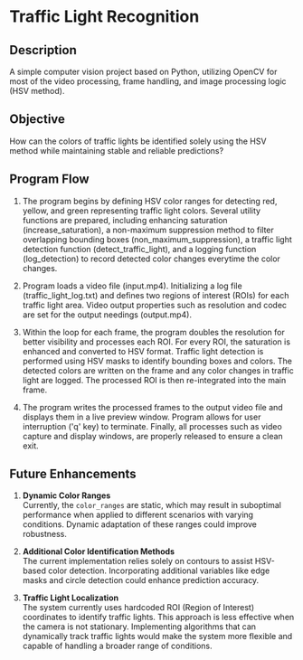 # Traffic Light Recognition

## Description
A simple computer vision project based on Python, utilizing OpenCV for most of the video processing, frame handling, and image processing logic (HSV method).

## Objective
How can the colors of traffic lights be identified solely using the HSV method while maintaining stable and reliable predictions?

## Program Flow
1. The program begins by defining HSV color ranges for detecting red, yellow, and green representing traffic light colors. Several utility functions are prepared, including enhancing saturation (increase_saturation), a non-maximum suppression method to filter overlapping bounding boxes (non_maximum_suppression), a traffic light detection function (detect_traffic_light), and a logging function (log_detection) to record detected color changes everytime the color changes.

2. Program loads a video file (input.mp4). Initializing a log file (traffic_light_log.txt) and defines two regions of interest (ROIs) for each traffic light area. Video output properties such as resolution and codec are set for the output needings (output.mp4).

3. Within the loop for each frame, the program doubles the resolution for better visibility and processes each ROI. For every ROI, the saturation is enhanced and converted to HSV format. Traffic light detection is performed using HSV masks to identify bounding boxes and colors. The detected colors are written on the frame and any color changes in traffic light are logged. The processed ROI is then re-integrated into the main frame.

4. The program writes the processed frames to the output video file and displays them in a live preview window. Program allows for user interruption ('q' key) to terminate. Finally, all processes such as video capture and display windows, are properly released to ensure a clean exit.

## Future Enhancements
1. **Dynamic Color Ranges**  
   Currently, the `color_ranges` are static, which may result in suboptimal performance when applied to different scenarios with varying conditions. Dynamic adaptation of these ranges could improve robustness.

2. **Additional Color Identification Methods**  
   The current implementation relies solely on contours to assist HSV-based color detection. Incorporating additional variables like edge masks and circle detection could enhance prediction accuracy.

3. **Traffic Light Localization**  
   The system currently uses hardcoded ROI (Region of Interest) coordinates to identify traffic lights. This approach is less effective when the camera is not stationary. Implementing algorithms that can dynamically track traffic lights would make the system more flexible and capable of handling a broader range of conditions.
